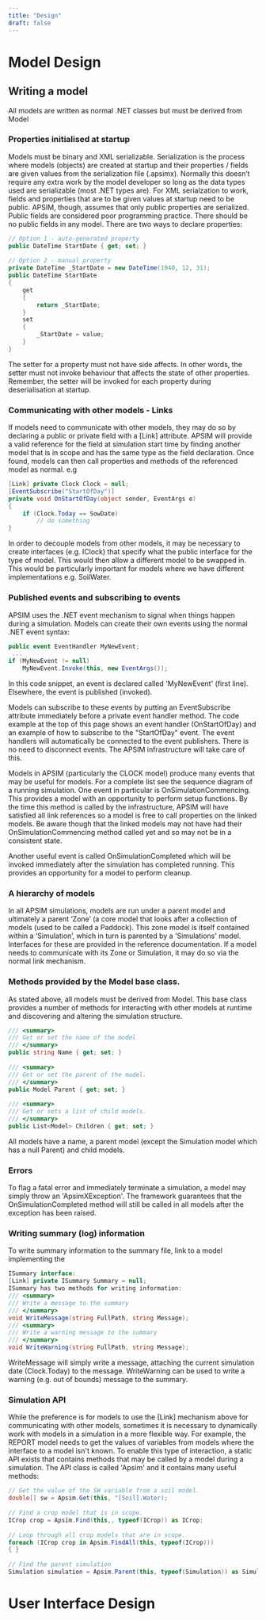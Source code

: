 ```yaml
---
title: "Design"
draft: false
---
```


# Model Design

## Writing a model

All models are written as normal .NET classes but must be derived from Model

### Properties initialised at startup

Models must be binary and XML serializable. Serialization is the process where models (objects) are created at startup and their properties / fields are given values from the serialization file (.apsimx). Normally this doesn’t require any extra work by the model developer so long as the data types used are serializable (most .NET types are).
For XML serialzation to work, fields and properties that are to be given values at startup need to be public. APSIM, though, assumes that only public properties are serialized. Public fields are considered poor programming practice. There should be no public fields in any model. There are two ways to declare properties:

```c#
// Option 1 - auto-generated property
public DateTime StartDate { get; set; }
 
// Option 2 - manual property
private DateTime _StartDate = new DateTime(1940, 12, 31);
public DateTime StartDate
{
    get
    {
        return _StartDate;
    }
    set
    {
        _StartDate = value;
    }
}
```

The setter for a property must not have side affects. In other words, the setter must not invoke behaviour that affects the state of other properties. Remember, the setter will be invoked for each property during deserialisation at startup.

### Communicating with other models - Links

If models need to communicate with other models, they may do so by declaring a public or private field with a [Link] attribute. APSIM will provide a valid reference for the field at simulation start time by finding another model that is in scope and has the same type as the field declaration. Once found, models can then call properties and methods of the referenced model as normal. e.g

```c#
[Link] private Clock Clock = null;
[EventSubscribe("StartOfDay")]
private void OnStartOfDay(object sender, EventArgs e)
{
    if (Clock.Today == SowDate)
        // do something
}
```

In order to decouple models from other models, it may be necessary to create interfaces (e.g. IClock) that specify what the public interface for the type of model. This would then allow a different model to be swapped in. This would be particularly important for models where we have different implementations e.g. SoilWater.

### Published events and subscribing to events

APSIM uses the .NET event mechanism to signal when things happen during a simulation. Models can create their own events using the normal .NET event syntax:

```c#
public event EventHandler MyNewEvent;
 ...
if (MyNewEvent != null)
    MyNewEvent.Invoke(this, new EventArgs());
```

In this code snippet, an event is declared called 'MyNewEvent' (first line). Elsewhere, the event is published (invoked).

Models can subscribe to these events by putting an EventSubscribe attribute immediately before a private event handler method. The code example at the top of this page shows an event handler (OnStartOfDay) and an example of how to subscribe to the "StartOfDay" event. The event handlers will automatically be connected to the event publishers. There is no need to disconnect events. The APSIM infrastructure will take care of this.

Models in APSIM (particularly the CLOCK model) produce many events that may be useful for models. For a complete list see the sequence diagram of a running simulation. One event in particular is OnSimulationCommencing. This provides a model with an opportunity to perform setup functions. By the time this method is called by the infrastructure, APSIM will have satisfied all link references so a model is free to call properties on the linked models. Be aware though that the linked models may not have had their OnSimulationCommencing method called yet and so may not be in a consistent state.

Another useful event is called OnSimulationCompleted which will be invoked immediately after the simulation has completed running. This provides an opportunity for a model to perform cleanup.  

### A hierarchy of models

In all APSIM simulations, models are run under a parent model and ultimately a parent ‘Zone’ (a core model that looks after a collection of models (used to be called a Paddock). This zone model is itself contained within a  ‘Simulation’, which in turn is parented by a 'Simulations' model. Interfaces for these are provided in the reference documentation. If a model needs to communicate with its Zone or Simulation, it may do so via the normal link mechanism.

### Methods provided by the Model base class.

As stated above, all models must be derived from Model. This base class provides a number of methods for interacting with other models at runtime and discovering and altering the simulation structure.

```c#
/// <summary>
/// Get or set the name of the model
/// </summary>
public string Name { get; set; }
 
/// <summary>
/// Get or set the parent of the model.
/// </summary>
public Model Parent { get; set; }
 
/// <summary>
/// Get or sets a list of child models.
/// </summary>
public List<Model> Children { get; set; }
```

All models have a name, a parent model (except the Simulation model which has a null Parent) and child models.

### Errors

To flag a fatal error and immediately terminate a simulation, a model may simply throw an 'ApsimXException'. The framework guarantees that the OnSimulationCompleted method will still be called in all models after the exception has been raised.

### Writing summary (log) information

To write summary information to the summary file, link to a model implementing the

```c#
ISummary interface:
[Link] private ISummary Summary = null;
ISummary has two methods for writing information:
/// <summary>
/// Write a message to the summary
/// </summary>
void WriteMessage(string FullPath, string Message);
/// <summary>
/// Write a warning message to the summary
/// </summary>
void WriteWarning(string FullPath, string Message);
```

WriteMessage will simply write a message, attaching the current simulation date (Clock.Today) to the message. WriteWarning can be used to write a warning (e.g. out of bounds) message to the summary.

### Simulation API

While the preference is for models to use the [Link] mechanism above for communicating with other models, sometimes it is necessary to dynamically work with models in a simulation in a more flexible way. For example, the REPORT model needs to get the values of variables from models where the interface to a model isn't known. To enable this type of interaction, a static API exists that contains methods that may be called by a model during a simulation. The API class is called 'Apsim' and it contains many useful methods:

```c#
// Get the value of the SW variable from a soil model.
double[] sw = Apsim.Get(this, "[Soil].Water);
 
// Find a crop model that is in scope.
ICrop crop = Apsim.Find(this,, typeof(ICrop)) as ICrop;
 
// Loop through all crop models that are in scope.
foreach (ICrop crop in Apsim.FindAll(this, typeof(ICrop)))
{ }
 
// Find the parent simulation
Simulation simulation = Apsim.Parent(this, typeof(Simulation)) as Simulation;
```




# User Interface Design
 
